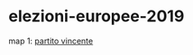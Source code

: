 # elezioni-europee-2019

map 1: [partito vincente](javascript:ixmaps.loadExample(https://www.comune.palermo.it/opendata_dld.php?id=523))
